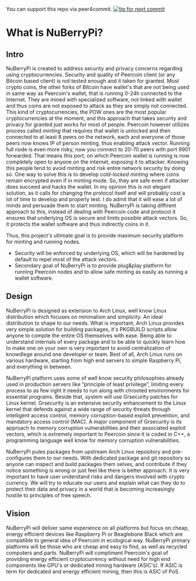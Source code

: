 You can support this repo via peer4commit.
[![tip for next commit](http://peer4commit.com/projects/92.svg)](http://peer4commit.com/projects/92)

# What is NuBerryPi?

## Intro

NuBerryPi is created to address security and privacy concerns regarding using cryptocurrencies.
Security and quality of Peercoin client (or any Bitcoin based client) is not tested enough and it taken for granted. Most crypto coins, the other forks of Bitcoin have wallet's that are not being used in same way as Peercoin's wallet, that is running 0-24h connected to the Internet. They are mined with specialized software, not linked with wallet and thus coins are not exposed to attack as they are simply not connected. This kind of cryptocurrencies, the POW ones are the most popular cryptocurrencies at the moment, and this approach that takes security and privacy for granted just works for most of people.
Peercoin however utilizes process called *minting* that requires that wallet is unlocked and then connected to at least 8 peers on the network, each and everyone of those peers now knows IP of person minting, thus enabling attack vector.
Running full node is even more risky, now you connect to 20-70 peers with port 9901 forwarded. That means this port, on which Peercoin wallet is running is now completely open to anyone on the internet, exposing it to attacker. Knowing this people tend to avoid minting and risk entire network security by doing so. 
One way to solve this is to develop *cold-locked minting* where coins remain encrypted even if in minting mode. So, they are safe even if attacker does succeed and hacks the wallet. In my opinion this is not elegant solution, as it calls for changing the protocol itself and will probably cost a lot of time to develop and properly test. I do admit that it will ease a lot of minds and persuade them to start minting.
NuBerryPi is taking diffirent approach to this, instead of dealing with Peercoin code and protocol it ensures that underlying OS is secure and limits possible attack vectors. So, it protects the wallet software and thus indirectly coins in it.

Thus, this project's ultimate goal is to provide maximum security platform for minting and running nodes. 
* Security will be enforced by underlying OS, which will be hardened by default to repel most of the attack vectors. 
* Secondary goal of NuBerryPi is to provide plug&play platform for running Peercoin nodes and to allow safe minting as easily as running a wallet software.

## Design

NuBerryPi is designed as extension to Arch Linux, well know Linux distribution which focuses on minimalism and simplicity. An ideal distribution to shape to our needs. What is important, Arch Linux provides very simple solution for building packages, it's PKGBUILD scripts allow anyone to compile the entire OS themselves with ease. Being able to understand internals of every package and to be able to quickly learn how to make one on your own is very important to avoid centralization of knowdlege around one developer or team. Best of all, Arch Linux runs on various hardware, starting from high end servers to simple Raspberry Pi, and everything in between.

NuBerryPi platform uses some of well know security philosophies already used in production servers like “principle of least privilege”, limiting every process to as few right it needs to run along with chrooted environments for essential programs. 
Beside that, system will use Grsecurity patches for Linux kernel. Grsecurity is an extensive security enhancement to the Linux kernel that defends against a wide range of security threats through intelligent access control, memory corruption-based exploit prevention, and mandatory access control (MAC). A major component of Grsecurity is its approach to memory corruption vulnerabilities and their associated exploit vectors, which is extremely important to Peercoin since it is coded in C++, a programming language well know for memory corruption vulnerabilities.

NuBerryPi pules packages from upstream Arch Linux repository and pre-configures them to our needs. With dedicated package and git repository so anyone can inspect and build packages them selves, and contribute if they notice something is wrong or just feel like there is better approach. 
It is very important to have user understand risks and dangers involved with crypto currency. We will try to educate our users and explain what can they do to protect their data and privacy in a world that is becoming increasingly hostile to principles of free speech.

## Vision

NuBerryPi will deliver same experience on all platforms but focus on cheap, energy efficient devices like Raspberry Pi or Beaglebone Black which are compatible to general idea of Peercoin in ecological way. NuBerryPi primary platforms will be those who are cheap and easy to find, as well as recycled computers and parts. NuBerryPi will compliment Peercoin's goal of providing energy efficient cryptocurrency without need for high end components like GPU's or dedicated mining hardware (ASIC's). 
If ASIC is term for dedicated and energy efficient mining, then this is ASIC of PoS.

